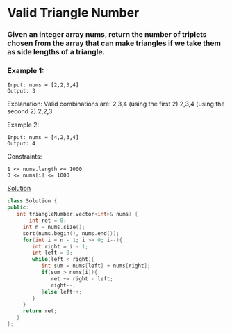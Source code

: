  # Valid Triangle Number

### Given an integer array nums, return the number of triplets chosen from the array that can make triangles if we take them as side lengths of a triangle.

 

### Example 1:
```
Input: nums = [2,2,3,4]
Output: 3
```
Explanation: Valid combinations are: 
  2,3,4 (using the first 2) 
  2,3,4 (using the second 2)
  2,2,3

Example 2:
```
Input: nums = [4,2,3,4]
Output: 4
```
 

Constraints:

    1 <= nums.length <= 1000
    0 <= nums[i] <= 1000


[Solution](https://www.tutorialspoint.com/valid-triangle-number-in-cplusplus)
 ````cpp
 class Solution {
public:
    int triangleNumber(vector<int>& nums) {
        int ret = 0;
      int n = nums.size();
      sort(nums.begin(), nums.end());
      for(int i = n - 1; i >= 0; i--){
         int right = i - 1;
         int left = 0;
         while(left < right){
            int sum = nums[left] + nums[right];
            if(sum > nums[i]){
               ret += right - left;
               right--;
            }else left++;
         }
      }
      return ret;
    }
};
 ````
